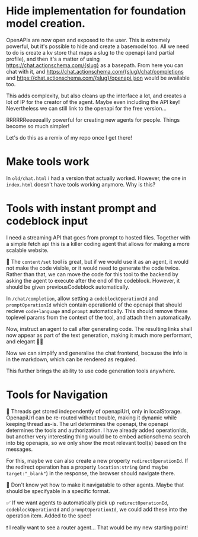 # Hide implementation for foundation model creation.

OpenAPIs are now open and exposed to the user. This is extremely powerful, but it's possible to hide and create a basemodel too. All we need to do is create a kv store that maps a slug to the openapi (and partial profile), and then it's a matter of using https://chat.actionschema.com/{slug} as a basepath. From here you can chat with it, and https://chat.actionschema.com/{slug}/chat/completions and https://chat.actionschema.com/{slug}/openapi.json would be available too.

This adds complexity, but also cleans up the interface a lot, and creates a lot of IP for the creator of the agent. Maybe even including the API key! Nevertheless we can still link to the openapi for the free version...

RRRRRReeeeeallly powerful for creating new agents for people. Things become so much simpler!

Let's do this as a remix of my repo once I get there!

# Make tools work

In `old/chat.html` i had a version that actually worked. However, the one in `index.html` doesn't have tools working anymore. Why is this?

# Tools with instant prompt and codeblock input

I need a streaming API that goes from prompt to hosted files. Together with a simple fetch api this is a killer coding agent that allows for making a more scalable website.

🤔 The `content/set` tool is great, but if we would use it as an agent, it would not make the code visible, or it would need to generate the code twice. Rather than that, we can move the code for this tool to the backend by asking the agent to execute after the end of the codeblock. However, it should be given previousCodeblock automatically.

In `/chat/completion`, allow setting a `codeblockOperationId` and `promptOperationId` which contain operationId of the openapi that should recieve `code+language` and `prompt` automatically. This should remove these toplevel params from the context of the tool, and attach them automatically.

Now, instruct an agent to call after generating code. The resulting links shall now appear as part of the text generation, making it much more performant, and elegant 💪🔥

Now we can simplify and generalise the chat frontend, because the info is in the markdown, which can be rendered as required.

This further brings the ability to use code generation tools anywhere.

# Tools for Navigation

🤔 Threads get stored independently of openapiUrl, only in localStorage. OpenapiUrl can be re-routed without trouble, making it dynamic while keeping thread as-is. The url determines the openapi, the openapi determines the tools and authorization. I have already added operationIds, but another very interesting thing would be to embed actionschema search into big openapis, so we only show the most relevant tool(s) based on the messages.

For this, maybe we can also create a new property `redirectOperationId`. If the redirect operation has a property `location:string` (and maybe `target:"_blank"`) in the response, the browser should navigate there.

🤔 Don't know yet how to make it navigatable to other agents. Maybe that should be specifyable in a specific format.

✅ If we want agents to automatically pick up `redirectOperationId`, `codeblockOperationId` and `promptOperationId`, we could add these into the operation item. Added to the spec!

❗️ I really want to see a router agent... That would be my new starting point!
